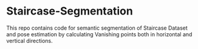 # Staircase-Segmentation

This repo contains code for semantic segmentation of Staircase Dataset and pose estimation by calculating Vanishing points both in horizontal and vertical directions. 
